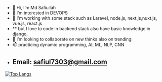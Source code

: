 - 👋 Hi, I’m Md Safiullah
- 👀 I’m interested in DEVOPS
- 🌱 I'm working with some stack such as Laravel, node.js, next.js,nuxt.js, vue.js, react.js
-  ** but I love to code in backend stack also have basic knowledge in django,    
- 💞️ I’m looking to collaborate on new thinks also on trending 
- 📫 practicing dynamic programming, AI, ML, NLP, CNN
- ## Email: safiul7303@gmail.com

[![Top Langs](https://github-readme-stats.vercel.app/api/top-langs/?username=safiul-dev)](https://github.com/anuraghazra/github-readme-stats)



